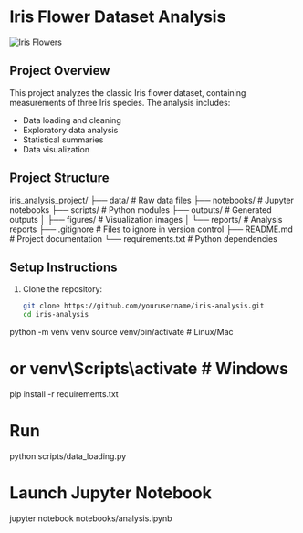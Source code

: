 # Iris Flower Dataset Analysis

![Iris Flowers](outputs/figures/sepal_length_comparison.png)

## Project Overview

This project analyzes the classic Iris flower dataset, containing measurements of three Iris species. The analysis includes:

- Data loading and cleaning
- Exploratory data analysis
- Statistical summaries
- Data visualization

## Project Structure
iris_analysis_project/
├── data/ # Raw data files
├── notebooks/ # Jupyter notebooks
├── scripts/ # Python modules
├── outputs/ # Generated outputs
│ ├── figures/ # Visualization images
│ └── reports/ # Analysis reports
├── .gitignore # Files to ignore in version control
├── README.md # Project documentation
└── requirements.txt # Python dependencies


## Setup Instructions

1. Clone the repository:
   ```bash
   git clone https://github.com/yourusername/iris-analysis.git
   cd iris-analysis

python -m venv venv
source venv/bin/activate  # Linux/Mac
# or venv\Scripts\activate  # Windows

pip install -r requirements.txt

# Run
python scripts/data_loading.py


# Launch Jupyter Notebook
jupyter notebook notebooks/analysis.ipynb